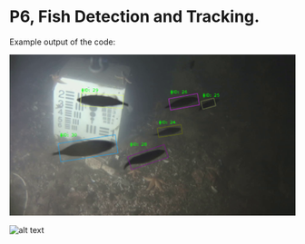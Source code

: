 # P6, Fish Detection and Tracking.

Example output of the code:

![alt text](https://github.com/MTA21634/P6_Fish_Detection/blob/main/images/example_1.png?raw=true)

![alt text](https://github.com/MTA21634/P6_Fish_Detection/blob/main/images/example_2.gif?raw=true)

